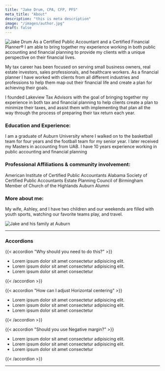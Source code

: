 ```yaml
---
title: "Jake Drum, CPA, CFP, PFS"
meta_title: "About"
description: "this is meta description"
image: "/images/author.jpg"
draft: false
---
```

![Jake Drum](/images/author.jpg)
As a Certified Public Accountant and a Certified Financial Planner®  I am able to bring together my experience working in both public accounting and financial planning to provide my clients with a unique perspective on their financial lives.

My tax career has been focused on serving small business owners, real estate investors, sales professionals, and healthcare workers. As a financial planner I have worked with clients from all different industries and professions to help them map out their financial life and create a plan for achieving their goals. 

I founded Lakeview Tax Advisors with the goal of bringing together my experience in both tax and financial planning to help clients create a plan to minimize their taxes, and assist them with implementing that plan all the way through the process of preparing their tax return each year. 

### Education and Experience:
I am a graduate of Auburn University where I walked on to the basketball team for four years and the football team for my senior year. I later received my Masters in accounting from UAB. I have 10 years experience working in public accounting and financial planning

### Professional Affiliations & community involvement:
American Institute of Certified Public Accountants
Alabama Society of Certified Public Accountants
Estate Planning Council of Birmingham
Member of Church of the Highlands
Auburn Alumni 

### More about me:
My wife, Ashley, and I have two children and our weekends are filled with youth sports, watching our favorite teams play, and travel. 

![Jake and his family at Auburn](/images/family.jpg)

<hr>

### Accordions

{{< accordion "Why should you need to do this?" >}}

- Lorem ipsum dolor sit amet consectetur adipisicing elit.
- Lorem ipsum dolor sit amet consectetur adipisicing elit.
- Lorem ipsum dolor sit amet consectetur

{{< /accordion >}}

{{< accordion "How can I adjust Horizontal centering" >}}

- Lorem ipsum dolor sit amet consectetur adipisicing elit.
- Lorem ipsum dolor sit amet consectetur adipisicing elit.
- Lorem ipsum dolor sit amet consectetur

{{< /accordion >}}

{{< accordion "Should you use Negative margin?" >}}

- Lorem ipsum dolor sit amet consectetur adipisicing elit.
- Lorem ipsum dolor sit amet consectetur adipisicing elit.
- Lorem ipsum dolor sit amet consectetur

{{< /accordion >}}

<hr>
